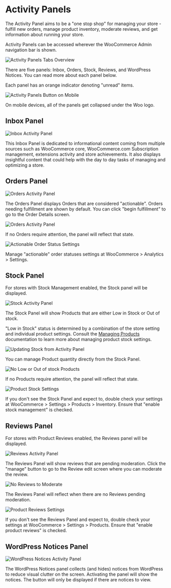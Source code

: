# Activity Panels

The Activity Panel aims to be a "one stop shop" for managing your store - fulfill new orders, manage product inventory, moderate reviews, and get information about running your store.

Activity Panels can be accessed wherever the WooCommerce Admin navigation bar is shown.

![Activity Panels Tabs Overview](images/activity-panels-tabs.png)

There are five panels: Inbox, Orders, Stock, Reviews, and WordPress Notices. You can read more about each panel below.

Each panel has an orange indicator denoting "unread" items.

![Activity Panels Button on Mobile](images/activity-panels-mobile-view.png)

On mobile devices, all of the panels get collapsed under the Woo logo.

## Inbox Panel

![Inbox Activity Panel](images/activity-panels-inbox.png)

This Inbox Panel is dedicated to informational content coming from multiple sources such as WooCommerce core, WooCommerce.com Subscription management, extensions activity and store achievements. It also displays insightful content that could help with the day to day tasks of managing and optimizing a store.

## Orders Panel

![Orders Activity Panel](images/activity-panels-orders.png)

The Orders Panel displays Orders that are considered "actionable". Orders needing fulfillment are shown by default. You can click "begin fulfillment" to go to the Order Details screen.

![Orders Activity Panel](images/activity-panels-orders-empty.png)

If no Orders require attention, the panel will reflect that state.

![Actionable Order Status Settings](images/activity-panels-orders-settings.png)

Manage "actionable" order statuses settings at WooCommerce > Analytics > Settings.

## Stock Panel

For stores with Stock Management enabled, the Stock panel will be displayed.

![Stock Activity Panel](images/activity-panels-stock.png)

The Stock Panel will show Products that are either Low in Stock or Out of stock.

"Low in Stock" status is determined by a combination of the store setting and individual product settings. Consult the [Managing Products](https://woocommerce.com/document/managing-products/#inventory-tab) documentation to learn more about managing product stock settings.
 
![Updating Stock from Activity Panel](images/activity-panels-stock-update.png)

You can manage Product quantity directly from the Stock Panel.

![No Low or Out of stock Products](images/activity-panels-stock-empty.png)

If no Products require attention, the panel will reflect that state.

![Product Stock Settings](images/activity-panels-stock-settings.png)

If you don't see the Stock Panel and expect to, double check your settings at WooCommerce > Settings > Products > Inventory. Ensure that "enable stock management" is checked.

## Reviews Panel

For stores with Product Reviews enabled, the Reviews panel will be displayed.

![Reviews Activity Panel](images/activity-panels-reviews.png)

The Reviews Panel will show reviews that are pending moderation. Click the "manage" button to go to the Review edit screen where you can moderate the review.

![No Reviews to Moderate](images/activity-panels-reviews-empty.png)

The Reviews Panel will reflect when there are no Reviews pending moderation.

![Product Reviews Settings](images/activity-panels-reviews-settings.png)

If you don't see the Reviews Panel and expect to, double check your settings at WooCommerce > Settings > Products. Ensure that "enable product reviews" is checked.

## WordPress Notices Panel

![WordPress Notices Activity Panel](images/activity-panels-wp-notices.png)

The WordPress Notices panel collects (and hides) notices from WordPress to reduce visual clutter on the screen. Activating the panel will show the notices. The button will only be displayed if there are notices to view.
